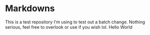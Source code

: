 # Markdowns

This is a test repository I'm using to test out a batch change. Nothing serious, feel free to overlook or use if you wish lol.
Hello World
